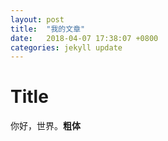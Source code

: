 ```yaml
---
layout: post
title:  "我的文章"
date:   2018-04-07 17:38:07 +0800
categories: jekyll update
---
```



# Title

你好，世界。**粗体**